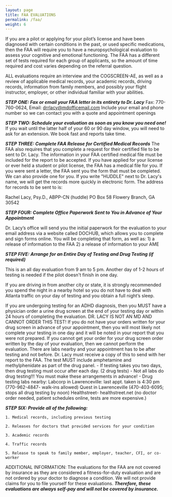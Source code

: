 ```yaml
---
layout: page
title: FAA EVALUATIONS
permalink: /faa/
weight: 6
---
```

If you are a pilot or applying for your pilot’s license and have been diagnosed with certain conditions in the past, or used specific medications, then the FAA will require you to have a neuropsychological evaluation to assess your cognitive and emotional functioning. The FAA has a different set of tests required for each group of applicants, so the amount of time required and cost varies depending on the referral question. 

ALL evaluations require an interview and the COGSCREEN-AE, as well as a review of applicable medical records, your academic records, driving records, information from family members, and possibly your flight instructor, employer, or other individual familiar with your abilities. 

***STEP ONE:     Fax or email your FAA letter in its entirety to Dr. Lacy***
Fax:  770-760-0624, Email: drrlacy@mdofficemail.com 
Include your email and phone number so we can contact you with a quote and appointment openings

***STEP TWO: 	Schedule your evaluation as soon as you know you need one!*** 
If you wait until the latter half of your 60 or 90 day window, you will need to ask for an extension. We book fast and reports take time.

***STEP THREE: Complete FAA Release for Certified Medical Records***
The FAA also requires that you complete a request for their certified file to be sent to Dr. Lacy. The information in your FAA certified medical file must be included for the report to be accepted.  If you have applied for your license or ever held a student or pilot license, the FAA has a medical file for you. If you were sent a letter, the FAA sent you the form that must be completed. We can also provide one for you. If you write "HUDDLE" next to Dr. Lacy's name, we will get the records more quickly in electronic form. The address for records to be sent to is: 

Rachel Lacy, Psy.D., ABPP-CN (huddle)
PO Box 58
Flowery Branch, GA 30542

***STEP FOUR: Complete Office Paperwork Sent to You in Advance of Your Appointment***

Dr. Lacy’s office will send you the initial paperwork for the evaluation to your email address via a website called DOCHUB, which allows you to complete and sign forms online.  You will be completing that form, as well as:
	1) a release of information to the FAA                          2) a release of information to your AME
	
***STEP FIVE:  Arrange for an Entire Day of Testing and Drug Testing (if required)***

This is an all day evaluation from 9 am to 5 pm. Another day of 1-2 hours of testing is needed if the pilot doesn't finish in one day. 
    
 If you are driving in from another city or state, it is strongly recommended you spend the night in a nearby hotel so you do not have to deal with Atlanta traffic on your day of testing and you obtain a full night’s sleep. 
    
If you are undergoing testing for an ADHD diagnosis,  then you MUST have a physician order a urine drug screen at the end of your testing day or within 24 hours of completing the evaluation. DR. LACY IS NOT AN MD AND CANNOT ORDER THIS TEST! 
If you do not have your orders written for your drug screen in advance of your appointment, then you will most likely not complete your testing in one day and it will be noted in your report that you were not prepared.  If you cannot get your order for your drug screen order written by the day of your evaluation, then we cannot perform the evaluation. 
There are labs nearby and your appointment has to be after testing and not before. Dr. Lacy must receive a copy of this to send with her report to the FAA.       The test MUST include amphetamine and methylphenidate as part of the drug panel. 
    - If testing takes you two days, then drug testing must occur after each day.  (2 drug tests)
    - Not all labs do drug testing!!!  You must make these arrangements in advance!
    - Drug testing labs nearby: Labcorp in Lawrenceville: last appt. taken is 4:30 pm (770-962-4847- walk-ins allowed) Quest  in Lawrenceville (470-403-6095; stops all drug testing by noon) Healthstreet- healthstreet.net (no doctor order needed, patient schedules online, tests are more expensive.)

***STEP SIX: Provide all of the following:***

    1. Medical records, including previous testing
    
    2. Releases for doctors that provided services for your condition
    
    3. Academic records
    
    4. Traffic records
    
    5. Release to speak to family member, employer, teacher, CFI, or co-worker 

ADDITIONAL INFORMATION: The evaluations for the FAA are not covered by insurance as they are considered a fitness-for-duty evaluation and are not ordered by your doctor to diagnose a condition. We will not provide claims for you to file yourself for these evaluations.
 ***Therefore, these evaluations are always self-pay and will not be covered by insurance.*** 
